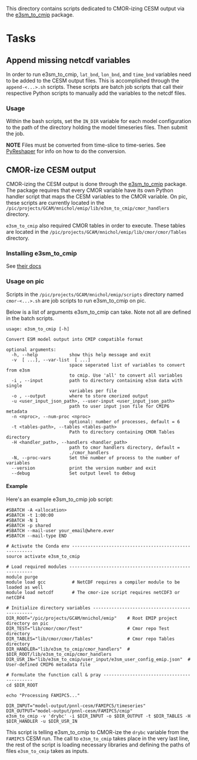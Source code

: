 This directory contains scripts dedicated to CMOR-izing CESM output via the [e3sm_to_cmip](https://github.com/E3SM-Project/e3sm_to_cmip) package.

# Tasks

## Append missing netcdf variables
In order to run e3sm_to_cmip, `lat_bnd`, `lon_bnd`, and `time_bnd` variables need to be added to the CESM output files. This is accomplished through the `append-<...>.sh` scripts. These scripts are batch job scripts that call their respective Python scripts to manually add the variables to the netcdf files. 

### Usage
Within the bash scripts, set the `IN_DIR` variable for each model configuration to the path of the directory holding the model timeseries files. Then submit the job.

**NOTE** Files must be converted from time-slice to time-series. See [PyReshaper](https://github.com/NCAR/PyReshaper) for info on how to do the conversion.

## CMOR-ize CESM output
CMOR-izing the CESM output is done through the [e3sm_to_cmip](https://github.com/E3SM-Project/e3sm_to_cmip) package. The package requires that every CMOR variable have its own Python handler script that maps the CESM variables to the CMOR variable. On pic, these scripts are currently located in the `/pic/projects/GCAM/mnichol/emip/lib/e3sm_to_cmip/cmor_handlers` directory. 

`e3sm_to_cmip` also required CMOR tables in order to execute. These tables are located in the `/pic/projects/GCAM/mnichol/emip/lib/cmor/cmor/Tables` directory.

### Installing e3sm_to_cmip
See [their docs](https://github.com/E3SM-Project/e3sm_to_cmip#installation)

### Usage on pic
Scripts in the `/pic/projects/GCAM/mnichol/emip/scripts` directory named `cmor-<...>.sh` are job scripts to run e3sm_to_cmip on pic.

Below is a list of arguments e3sm_to_cmip can take. Note not all are defined in the batch scripts.

```
usage: e3sm_to_cmip [-h]

Convert ESM model output into CMIP compatible format

optional arguments:
  -h, --help            show this help message and exit
  -v  [ ...], --var-list  [ ...]
                        space seperated list of variables to convert from e3sm
                        to cmip. Use 'all' to convert all variables
  -i , --input          path to directory containing e3sm data with single
                        variables per file
  -o , --output         where to store cmorized output
  -u <user_input_json_path>, --user-input <user_input_json_path>
                        path to user input json file for CMIP6 metadata
  -n <nproc>, --num-proc <nproc>
                        optional: number of processes, default = 6
  -t <tables-path>, --tables <tables-path>
                        Path to directory containing CMOR Tables directory
  -H <handler_path>, --handlers <handler_path>
                        path to cmor handlers directory, default =
                        ./cmor_handlers
  -N, --proc-vars       Set the number of process to the number of variables
  --version             print the version number and exit
  --debug               Set output level to debug
```
#### Example
Here's an example e3sm_to_cmip job script:
```
#SBATCH -A <allocation>
#SBATCH -t 1:00:00
#SBATCH -N 1
#SBATCH -p shared
#SBATCH --mail-user your_email@where.ever
#SBATCH --mail-type END

# Activate the Conda env -------------------------------------------------------
source activate e3sm_to_cmip

# Load required modules --------------------------------------------------------
module purge
module load gcc          # NetCDF requires a compiler module to be loaded as well
module load netcdf       # The cmor-ize script requires netCDF3 or netCDF4

# Initialize directory variables -----------------------------------------------
DIR_ROOT="/pic/projects/GCAM/mnichol/emip"    # Root EMIP project directory on pic
DIR_TEST="lib/cmor/cmor/Test"                 # Cmor repo Test directory
DIR_TABLES="lib/cmor/cmor/Tables"             # Cmor repo Tables directory
DIR_HANDLER="lib/e3sm_to_cmip/cmor_handlers"  # $DIR_ROOT/lib/e3sm_to_cmip/cmor_handlers
DIR_USR_IN="lib/e3sm_to_cmip/user_input/e3sm_user_config_emip.json"  # User-defined CMIP6 metadata file

# Formulate the function call & pray -------------------------------------------
cd $DIR_ROOT

echo "Processing FAMIPC5..."

DIR_INPUT="model-output/pnnl-cesm/FAMIPC5/timeseries"
DIR_OUTPUT="model-output/pnnl-cesm/FAMIPC5/cmip"
e3sm_to_cmip -v 'drybc' -i $DIR_INPUT -o $DIR_OUTPUT -t $DIR_TABLES -H $DIR_HANDLER -u $DIR_USR_IN
```
This script is telling e3sm_to_cmip to CMOR-ize the `drybc` variable from the `FAMIPC5` CESM run. The call to `e3sm_to_cmip` takes place in the very last line, the rest of the script is loading necessary libraries and defining the paths of files `e3sm_to_cmip` takes as inputs. 
